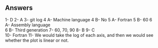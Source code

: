 ## Answers

1- D
2- A
3- git log 
4 A- Machine language
4 B- No
5 A- Fortran
5 B- 60
6 A- Assembly language  
6 B- Third generation
7- 60, 70, 90
8- B
9- C  
10- Fortran
11- We would take the log of each axis, and then we would see whether the plot is linear or not.